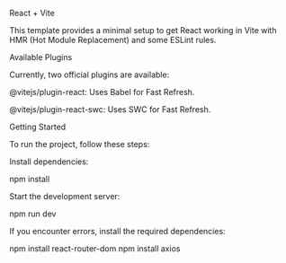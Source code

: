 React + Vite

This template provides a minimal setup to get React working in Vite with HMR (Hot Module Replacement) and some ESLint rules.

Available Plugins

Currently, two official plugins are available:

@vitejs/plugin-react: Uses Babel for Fast Refresh.

@vitejs/plugin-react-swc: Uses SWC for Fast Refresh.

Getting Started

To run the project, follow these steps:

Install dependencies:

npm install

Start the development server:

npm run dev

If you encounter errors, install the required dependencies:

npm install react-router-dom
npm install axios

